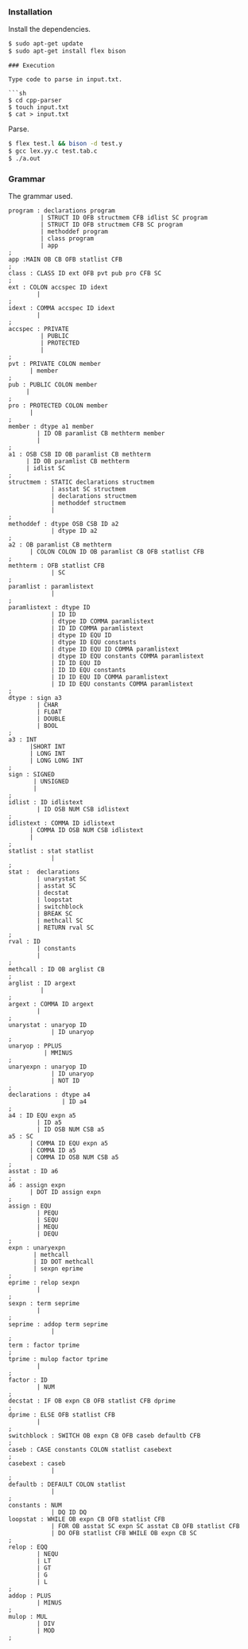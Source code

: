 ### Installation

Install the dependencies.

```sh
$ sudo apt-get update
$ sudo apt-get install flex bison
```

```
### Execution

Type code to parse in input.txt.

```sh
$ cd cpp-parser
$ touch input.txt
$ cat > input.txt
```
Parse.

```sh
$ flex test.l && bison -d test.y
$ gcc lex.yy.c test.tab.c
$ ./a.out
```

### Grammar

The grammar used.
```
program : declarations program
		 | STRUCT ID OFB structmem CFB idlist SC program
		 | STRUCT ID OFB structmem CFB SC program
		 | methoddef program
		 | class program
		 | app
;
app :MAIN OB CB OFB statlist CFB
;
class : CLASS ID ext OFB pvt pub pro CFB SC 
;
ext : COLON accspec ID idext
		|
;
idext : COMMA accspec ID idext
		|
;
accspec : PRIVATE
		 | PUBLIC
		 | PROTECTED
		 |
;		  				
pvt : PRIVATE COLON member 
	  | member
;	
pub : PUBLIC COLON member
	 |	 
;
pro : PROTECTED COLON member	 
	  |
;
member : dtype a1 member
		| ID OB paramlist CB methterm member
		|
;
a1 : OSB CSB ID OB paramlist CB methterm
	 | ID OB paramlist CB methterm
	 | idlist SC 
;
structmem : STATIC declarations structmem
			| asstat SC structmem
			| declarations structmem
			| methoddef structmem
			|
;
methoddef : dtype OSB CSB ID a2
			| dtype ID a2
;
a2 : OB paramlist CB methterm
	  | COLON COLON ID OB paramlist CB OFB statlist CFB 
;
methterm : OFB statlist CFB 
			| SC
;			
paramlist : paramlistext
			|
;
paramlistext : dtype ID
			| ID ID
			| dtype ID COMMA paramlistext
			| ID ID COMMA paramlistext
			| dtype ID EQU ID 
			| dtype ID EQU constants
			| dtype ID EQU ID COMMA paramlistext
			| dtype ID EQU constants COMMA paramlistext
			| ID ID EQU ID
			| ID ID EQU constants 
			| ID ID EQU ID COMMA paramlistext
			| ID ID EQU constants COMMA paramlistext
;
dtype : sign a3
		| CHAR
		| FLOAT
		| DOUBLE
		| BOOL
;
a3 : INT
	  |SHORT INT
	  | LONG INT
	  | LONG LONG INT
;	  
sign : SIGNED
	   | UNSIGNED
	   |
;	
idlist : ID idlistext
	    | ID OSB NUM CSB idlistext
;
idlistext : COMMA ID idlistext
	  | COMMA ID OSB NUM CSB idlistext
	  |
;
statlist : stat statlist 
			|
;
stat :  declarations
		| unarystat SC
		| asstat SC 
		| decstat
		| loopstat
		| switchblock
		| BREAK SC
		| methcall SC
		| RETURN rval SC
;
rval : ID 
		| constants
		|
;
methcall : ID OB arglist CB 
;
arglist : ID argext
		 |
;
argext : COMMA ID argext 
		| 
;
unarystat : unaryop ID 
			| ID unaryop
;
unaryop : PPLUS
		  | MMINUS
;		
unaryexpn : unaryop ID 
			| ID unaryop
			| NOT ID
;
declarations : dtype a4
			   | ID a4 				
;
a4 : ID EQU expn a5 
		| ID a5 
		| ID OSB NUM CSB a5 
a5 : SC 
	  | COMMA ID EQU expn a5
	  | COMMA ID a5
	  | COMMA ID OSB NUM CSB a5 
;
asstat : ID a6
;
a6 : assign expn
	  | DOT ID assign expn
;
assign : EQU
		| PEQU
		| SEQU
		| MEQU
		| DEQU
;
expn : unaryexpn 
	   | methcall
	   | ID DOT methcall
	   | sexpn eprime
;
eprime : relop sexpn
		|
;
sexpn : term seprime
		|
;
seprime : addop term seprime
			|
;
term : factor tprime
;
tprime : mulop factor tprime
		|
;
factor : ID
		| NUM
;
decstat : IF OB expn CB OFB statlist CFB dprime
;
dprime : ELSE OFB statlist CFB 
		|
;
switchblock : SWITCH OB expn CB OFB caseb defaultb CFB
;
caseb : CASE constants COLON statlist casebext
;
casebext : caseb 
			|
;
defaultb : DEFAULT COLON statlist
			|
;
constants : NUM	
			| DQ ID DQ
loopstat : WHILE OB expn CB OFB statlist CFB 
			| FOR OB asstat SC expn SC asstat CB OFB statlist CFB					
			| DO OFB statlist CFB WHILE OB expn CB SC
;
relop : EQQ 
		| NEQU
		| LT 
		| GT
		| G
		| L		
;
addop : PLUS
		| MINUS
;
mulop : MUL 
		| DIV
		| MOD
;
```
